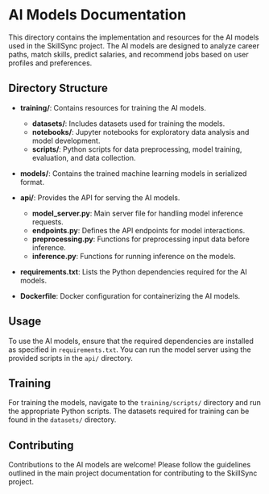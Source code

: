# AI Models Documentation

This directory contains the implementation and resources for the AI models used in the SkillSync project. The AI models are designed to analyze career paths, match skills, predict salaries, and recommend jobs based on user profiles and preferences.

## Directory Structure

- **training/**: Contains resources for training the AI models.
  - **datasets/**: Includes datasets used for training the models.
  - **notebooks/**: Jupyter notebooks for exploratory data analysis and model development.
  - **scripts/**: Python scripts for data preprocessing, model training, evaluation, and data collection.

- **models/**: Contains the trained machine learning models in serialized format.

- **api/**: Provides the API for serving the AI models.
  - **model_server.py**: Main server file for handling model inference requests.
  - **endpoints.py**: Defines the API endpoints for model interactions.
  - **preprocessing.py**: Functions for preprocessing input data before inference.
  - **inference.py**: Functions for running inference on the models.

- **requirements.txt**: Lists the Python dependencies required for the AI models.

- **Dockerfile**: Docker configuration for containerizing the AI models.

## Usage

To use the AI models, ensure that the required dependencies are installed as specified in `requirements.txt`. You can run the model server using the provided scripts in the `api/` directory.

## Training

For training the models, navigate to the `training/scripts/` directory and run the appropriate Python scripts. The datasets required for training can be found in the `datasets/` directory.

## Contributing

Contributions to the AI models are welcome! Please follow the guidelines outlined in the main project documentation for contributing to the SkillSync project.